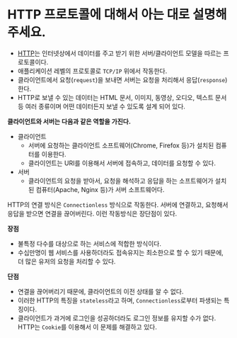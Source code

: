 # HTTP 프로토콜에 대해서 아는 대로 설명해 주세요.

- [HTTP](https://github.com/genesis12345678/TIL/blob/main/Http/http/http.md#http)는 인터넷상에서 데이터를 주고 받기 위한 서버/클라이언트 모델을 따르는 프로토콜이다.
- 애플리케이션 레벨의 프로토콜로 `TCP/IP` 위에서 작동한다.
- 클라이언트에서 요청(`request`)을 보내면 서버는 요청을 처리해서 응답(`response`)한다.
- HTTP로 보낼 수 있는 데이터는 HTML 문서, 이미지, 동영상, 오디오, 텍스트 문서 등 여러 종류이며 어떤 데이터든지 보낼 수 있도록 설계 되어 있다.

**클라이언트와 서버는 다음과 같은 역할을 가진다.**
- 클라이언트
  - 서버에 요청하는 클라이언트 소프트웨어(Chrome, Firefox 등)가 설치된 컴퓨터를 이용한다. 
  - 클라이언트는 URI를 이용해서 서버에 접속하고, 데이터를 요청할 수 있다.
- 서버
  - 클라이언트의 요청을 받아서, 요청을 해석하고 응답을 하는 소프트웨어가 설치된 컴퓨터(Apache, Nginx 등)가 서버 소프트웨어다.

HTTP의 연결 방식은 `Connectionless` 방식으로 작동한다. 서버에 연결하고, 요청해서 응답을 받으면 연결을 끊어버린다. 이런 작동방식은 장단점이 있다.

**장점**
- 불특정 다수를 대상으로 하는 서비스에 적합한 방식이다.
- 수십만명이 웹 서비스를 사용하더라도 접속유지는 최소한으로 할 수 있기 때문에, 더 많은 유저의 요청을 처리할 수 있다.

**단점**
- 연결을 끊어버리기 때문에, 클라이언트의 이전 상태를 알 수 없다.
- 이러한 HTTP의 특징을 `stateless`라고 하며, `Connectionless`로부터 파생되는 특징이다.
- 클라이언트가 과거에 로그인을 성공하더라도 로그인 정보를 유지할 수가 없다. HTTP는 `Cookie`를 이용해서 이 문제를 해결하고 있다.